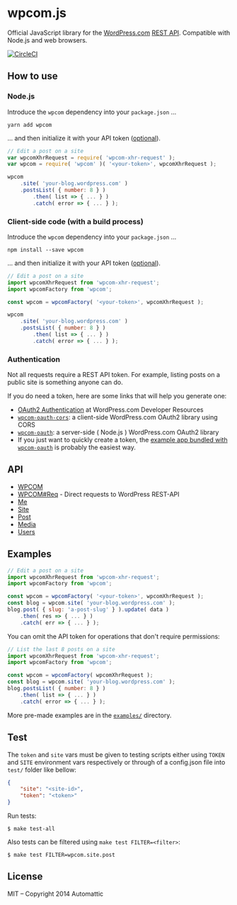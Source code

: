 wpcom.js
========

Official JavaScript library for the [WordPress.com][] [REST API][].
Compatible with Node.js and web browsers.

[![CircleCI](https://circleci.com/gh/Automattic/wpcom.js.svg?style=svg)](https://circleci.com/gh/Automattic/wpcom.js)

## How to use

### Node.js

Introduce the `wpcom` dependency into your `package.json` ...

```cli
yarn add wpcom
```

... and then initialize it with your API token ([optional](#authentication)).


```js
// Edit a post on a site
var wpcomXhrRequest = require( 'wpcom-xhr-request' );
var wpcom = require( 'wpcom' )( '<your-token>', wpcomXhrRequest );

wpcom
	.site( 'your-blog.wordpress.com' )
	.postsList( { number: 8 } )
		.then( list => { ... } )
		.catch( error => { ... } );
```

### Client-side code (with a build process)

Introduce the `wpcom` dependency into your `package.json` ...

```cli
npm install --save wpcom
```

... and then initialize it with your API token ([optional](#authentication)).

```js
// Edit a post on a site
import wpcomXhrRequest from 'wpcom-xhr-request';
import wpcomFactory from 'wpcom';

const wpcom = wpcomFactory( '<your-token>', wpcomXhrRequest );

wpcom
	.site( 'your-blog.wordpress.com' )
	.postsList( { number: 8 } )
		.then( list => { ... } )
		.catch( error => { ... } );
```

### Authentication

Not all requests require a REST API token. For example, listing posts on a
public site is something anyone can do.

If you do need a token, here are some links that will help you generate one:
- [OAuth2 Authentication]( https://developer.wordpress.com/docs/oauth2/)
	at WordPress.com Developer Resources
- [`wpcom-oauth-cors`]( https://github.com/Automattic/wpcom-oauth-cors ):
	a client-side WordPress.com OAuth2 library using CORS
- [`wpcom-oauth`]( https://github.com/Automattic/node-wpcom-oauth ):
	a server-side ( Node.js ) WordPress.com OAuth2 library
- If you just want to quickly create a token, the
	[example app bundled with `wpcom-oauth`]( https://github.com/Automattic/node-wpcom-oauth/tree/HEAD/example )
	is probably the easiest way.

## API

* [WPCOM](./docs/wpcom.md )
* [WPCOM#Req](./docs/wpcom.req.md ) - Direct requests to WordPress REST-API
* [Me](./docs/me.md )
* [Site](./docs/site.md )
* [Post](./docs/post.md )
* [Media](./docs/media.md )
* [Users](./docs/users.md )

## Examples

```js
// Edit a post on a site
import wpcomXhrRequest from 'wpcom-xhr-request';
import wpcomFactory from 'wpcom';

const wpcom = wpcomFactory( '<your-token>', wpcomXhrRequest );
const blog = wpcom.site( 'your-blog.wordpress.com' );
blog.post( { slug: 'a-post-slug' } ).update( data )
	.then( res => { ... } )
	.catch( err => { ... } );
```

You can omit the API token for operations that don't require permissions:

```js
// List the last 8 posts on a site
import wpcomXhrRequest from 'wpcom-xhr-request';
import wpcomFactory from 'wpcom';

const wpcom = wpcomFactory( wpcomXhrRequest );
const blog = wpcom.site( 'your-blog.wordpress.com' );
blog.postsList( { number: 8 } )
	.then( list => { ... } )
	.catch( error => { ... } );
```

More pre-made examples are in the [`examples/`](./examples/) directory.

## Test

The `token` and `site` vars must be given to testing scripts either using
`TOKEN` and `SITE` environment vars respectively or through of a
config.json file into `test/` folder like bellow:

```json
{
	"site": "<site-id>",
	"token": "<token>"
}
```

Run tests:

```cli
$ make test-all
```

Also tests can be filtered using `make test FILTER=<filter>`:

```cli
$ make test FILTER=wpcom.site.post
```

## License

MIT – Copyright 2014 Automattic

[Node.js]: http://nodejs.org
[REST API]: http://developer.wordpress.com/docs/api
[WordPress.com]: http://www.wordpress.com
[node-wpcom-oauth]: https://github.com/Automattic/node-wpcom-oauth
